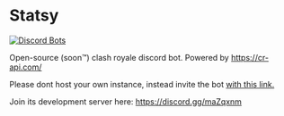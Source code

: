 # Statsy

<a href="https://discordbots.org/bot/statsy">
  <img src="https://discordbots.org/api/widget/status/347006499677143041.png?noavatar=true" alt="Discord Bots" />
</a>

Open-source (soon™) clash royale discord bot. Powered by https://cr-api.com/

Please dont host your own instance, instead invite the bot [with this link.](https://discordapp.com/oauth2/authorize?client_id=347006499677143041&scope=bot&permissions=314432)

Join its development server here: https://discord.gg/maZqxnm
